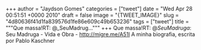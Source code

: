 
+++
author = "Jaydson Gomes"
categories = ["tweet"]
date = "Wed Apr 28 00:51:51 +0000 2010"
draft = false
image = "{TWEET_IMAGE}"
slug = "4d80636f41d1fa839576d1fe86e609c49b653236"
tags = ["tweet"]
title = """Que massa!RT: @_SeuMadrug..."""
+++
Que massa!RT: @_SeuMadruga_: Seu Madruga - Vida e Obra - http://migre.me/A51l A minha biografia, escrita por Pablo Kaschner
